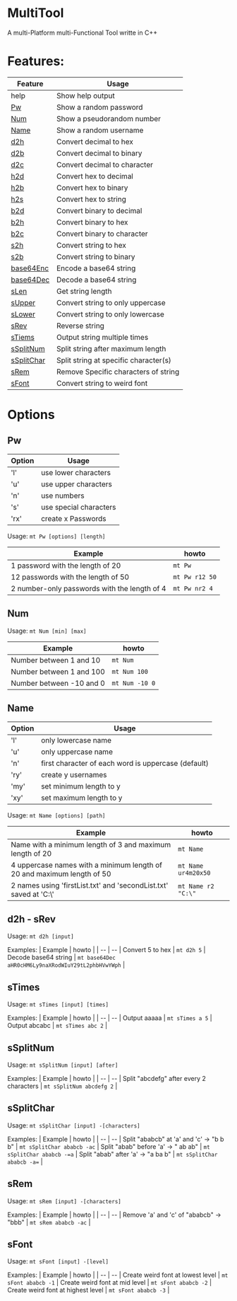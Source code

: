 # MultiTool
A multi-Platform multi-Functional Tool writte in C++

# Features:

| Feature | Usage |
| ------- | ----- |
 help | Show help output | 
 [Pw](#pw)   | Show a random password | 
 [Num](#num) | Show a pseudorandom number | 
 [Name](#name) | Show a random username | 
 [d2h](#d2h---srev) | Convert decimal to hex |  
 [d2b](#d2h---srev) | Convert decimal to binary | 
 [d2c](#d2h---srev) | Convert decimal to character | 
 [h2d](#d2h---srev) | Convert hex to decimal | 
 [h2b](#d2h---srev) | Convert hex to binary | 
 [h2s](#d2h---srev) | Convert hex to string | 
 [b2d](#d2h---srev) | Convert binary to decimal | 
 [b2h](#d2h---srev) | Convert binary to hex | 
 [b2c](#d2h---srev) | Convert binary to character | 
 [s2h](#d2h---srev) | Convert string to hex | 
 [s2b](#d2h---srev) | Convert string to binary | 
 [base64Enc](#d2h---srev) | Encode a base64 string | 
 [base64Dec](#d2h---srev) | Decode a base64 string | 
 [sLen](#d2h---srev) | Get string length |
 [sUpper](#d2h---srev) | Convert string to only uppercase |
 [sLower](#d2h---srev) | Convert string to only lowercase |
 [sRev](#d2h---srev) | Reverse string |
 [sTiems](#stimes) | Output string multiple times |
 [sSplitNum](#ssplitnum) | Split string after maximum length |
 [sSplitChar](#ssplitchar) | Split string at specific character(s) |
 [sRem](#srem) | Remove Specific characters of string |
 [sFont](#sfont) | Convert string to weird font |

# Options

## Pw
| Option | Usage |
| -- | -- |
 'l' | use lower characters | 
 'u' | use upper characters | 
 'n' | use numbers | 
 's' | use special characters | 
 'rx' | create x Passwords | 

Usage: 
    ```mt Pw [options] [length]```

| Example | howto |
| -- | -- |
 1 password with the length of 20 | ```mt Pw``` | 
 12 passwords with the length of 50 | ```mt Pw r12 50``` | 
 2 number-only passwords with the length of 4 | ```mt Pw nr2 4``` | 

## Num
Usage:
    ```mt Num [min] [max]```

| Example | howto |
| -- | -- |
 Number between 1 and 10 | ```mt Num``` | 
 Number between 1 and 100 | ```mt Num 100``` | 
 Number between -10 and 0 | ```mt Num -10 0``` | 

## Name
| Option | Usage |
| -- | -- |
 'l' | only lowercase name |
 'u' | only uppercase name |
 'n' | first character of each word is uppercase (default) |
 'ry'| create y usernames |
 'my' | set minimum length to y |
 'xy' | set maximum length to y |

Usage:
    ```mt Name [options] [path]```

| Example | howto |
| -- | -- |
 Name with a minimum length of 3 and maximum length of 20 |```mt Name```
 4 uppercase names with a minimum length of 20 and maximum length of 50 | ```mt Name ur4m20x50``` |
 2 names using 'firstList.txt' and 'secondList.txt' saved at 'C:\\' | ```mt Name r2 "C:\"``` |

## d2h - sRev
Usage: 
    ```mt d2h [input]```

Examples:
| Example | howto |
| -- | -- |
 Convert 5 to hex | ```mt d2h 5``` |
 Decode base64 string | ```mt base64Dec aHR0cHM6Ly9naXRodWIuY29tL2phbHVwYWph``` |

## sTimes
Usage:
    ```mt sTimes [input] [times]```

Examples:
| Example | howto |
| -- | -- |
 Output aaaaa | ```mt sTimes a 5``` |
 Output abcabc | ```mt sTimes abc 2``` |

## sSplitNum
Usage:
    ```mt sSplitNum [input] [after]```

Examples:
| Example | howto |
| -- | -- |
 Split "abcdefg" after every 2 characters | ```mt sSplitNum abcdefg 2``` |

## sSplitChar
Usage:
    ```mt sSplitChar [input] -[characters]```

Examples:
| Example | howto |
| -- | -- |
 Split "ababcb" at 'a' and 'c' -> "b b b" | ```mt sSplitChar ababcb -ac``` |
 Split "abab" before 'a' -> " ab ab" | ```mt sSplitChar ababcb -=a``` |
 Split "abab" after 'a' -> "a ba b" | ```mt sSplitChar ababcb -a=``` |

## sRem
Usage:
    ```mt sRem [input] -[characters]```

Examples:
| Example | howto |
| -- | -- |
 Remove 'a' and 'c' of "ababcb" -> "bbb" | ```mt sRem ababcb -ac``` |

## sFont
Usage:
    ```mt sFont [input] -[level]```

Examples:
| Example | howto |
| -- | -- |
 Create weird font at lowest level | ```mt sFont ababcb -1``` |
 Create weird font at mid level | ```mt sFont ababcb -2``` |
 Create weird font at highest level | ```mt sFont ababcb -3``` |
